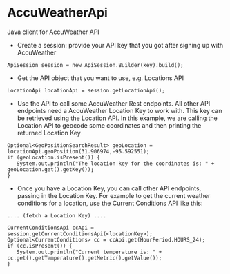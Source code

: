 # AccuWeatherApi
Java client for AccuWeather API

* Create a session: provide your API key that you got after signing up with AccuWeather

```
ApiSession session = new ApiSession.Builder(key).build();
```

* Get the API object that you want to use, e.g. Locations API

```
LocationApi locationApi = session.getLocationApi();
```

* Use the API to call some AccuWeather Rest endpoints. All other API endpoints need a AccuWeather Location Key to work with. This key can be retrieved using the Location API.
In this example, we are calling the Location API to geocode some coordinates and then printing the returned Location Key

```
Optional<GeoPositionSearchResult> geoLocation = locationApi.geoPosition(31.906974,-95.592551);
if (geoLocation.isPresent()) {
   System.out.println("The location key for the coordinates is: " + geoLocation.get().getKey());
}
```

* Once you have a Location Key, you can call other API endpoints, passing in the Location Key. For example to get the current weather conditions for a location, use the Current Conditions API like this:

```
.... (fetch a Location Key) ....

CurrentConditionsApi ccApi = session.getCurrentConditionsApi(<locationKey>);
Optional<CurrentConditions> cc = ccApi.get(HourPeriod.HOURS_24);
if (cc.isPresent()) {
   System.out.println("Current temperature is: " + cc.get().getTemperature().getMetric().getValue());
}
```
